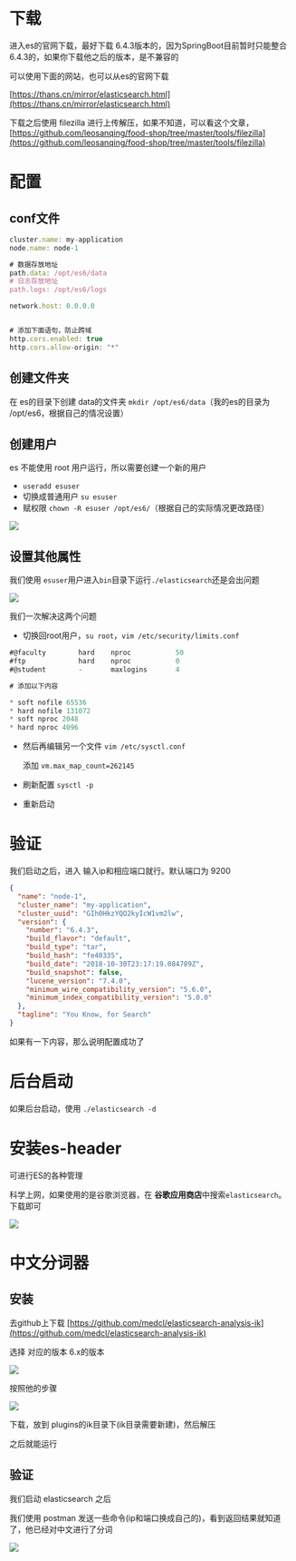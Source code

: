 # 下载

进入es的官网下载，最好下载 6.4.3版本的，因为SpringBoot目前暂时只能整合6.4.3的，如果你下载他之后的版本，是不兼容的

可以使用下面的网站，也可以从es的官网下载

[https://thans.cn/mirror/elasticsearch.html](https://thans.cn/mirror/elasticsearch.html)



下载之后使用 filezilla 进行上传解压，如果不知道，可以看这个文章，[https://github.com/leosanqing/food-shop/tree/master/tools/filezilla](https://github.com/leosanqing/food-shop/tree/master/tools/filezilla)

# 配置

## conf文件

```javascript
cluster.name: my-application
node.name: node-1

# 数据存放地址
path.data: /opt/es6/data
# 日志存放地址
path.logs: /opt/es6/logs

network.host: 0.0.0.0


# 添加下面语句，防止跨域
http.cors.enabled: true
http.cors.allow-origin: "*"
```

## 创建文件夹

在 es的目录下创建 data的文件夹 `mkdir /opt/es6/data`（我的es的目录为 /opt/es6，根据自己的情况设置）

## 创建用户

es 不能使用 root 用户运行，所以需要创建一个新的用户

- `useradd esuser`
- 切换成普通用户 `su esuser` 
- 赋权限 `chown -R esuser /opt/es6/`（根据自己的实际情况更改路径）

![](img/Xnip2020-02-29_17-29-13.jpg)

## 设置其他属性

我们使用 `esuser`用户进入`bin`目录下运行`./elasticsearch`还是会出问题

![](img/Xnip2020-02-29_17-30-19.jpg)

我们一次解决这两个问题

- 切换回root用户，`su root`，`vim /etc/security/limits.conf`

```javascript
#@faculty        hard    nproc           50
#ftp             hard    nproc           0
#@student        -       maxlogins       4

# 添加以下内容

* soft nofile 65536
* hard nofile 131072
* soft nproc 2048
* hard nproc 4096
```

- 然后再编辑另一个文件 `vim /etc/sysctl.conf`

  添加 `vm.max_map_count=262145`

- 刷新配置 `sysctl -p`

- 重新启动

# 验证

我们启动之后，进入 输入ip和相应端口就行。默认端口为 9200

```json
{
  "name": "node-1",
  "cluster_name": "my-application",
  "cluster_uuid": "GIh0HkzYQO2kyIcW1vm2lw",
  "version": {
    "number": "6.4.3",
    "build_flavor": "default",
    "build_type": "tar",
    "build_hash": "fe40335",
    "build_date": "2018-10-30T23:17:19.084789Z",
    "build_snapshot": false,
    "lucene_version": "7.4.0",
    "minimum_wire_compatibility_version": "5.6.0",
    "minimum_index_compatibility_version": "5.0.0"
  },
  "tagline": "You Know, for Search"
}
```

如果有一下内容，那么说明配置成功了

# 后台启动

如果后台启动，使用 `./elasticsearch -d`



# 安装es-header

可进行ES的各种管理

科学上网，如果使用的是谷歌浏览器，在 **谷歌应用商店**中搜索`elasticsearch`。 下载即可

![](img/Xnip2020-02-29_21-49-20.jpg)



# 中文分词器

## 安装

去github上下载 [https://github.com/medcl/elasticsearch-analysis-ik](https://github.com/medcl/elasticsearch-analysis-ik)

选择 对应的版本 6.x的版本

![](img/Xnip2020-03-03_19-13-38.jpg)

按照他的步骤 

![](img/Xnip2020-03-03_19-18-18.jpg)

下载，放到 plugins的ik目录下(ik目录需要新建)，然后解压

之后就能运行

## 验证

我们启动 elasticsearch 之后

我们使用 postman 发送一些命令(ip和端口换成自己的)，看到返回结果就知道了，他已经对中文进行了分词

![](img/Xnip2020-03-03_19-24-07.jpg)